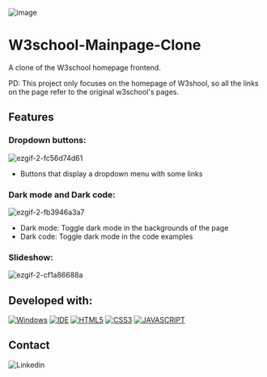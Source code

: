 ![image](https://user-images.githubusercontent.com/99811402/170723615-36853ee3-aca6-4dff-bdda-99f77f1c7a40.png)
# W3school-Mainpage-Clone

A clone of the W3school homepage frontend.

PD: This project only focuses on the homepage of W3shool, so all the links on the page refer to the original w3school's pages.

## Features

### Dropdown buttons:
![ezgif-2-fc56d74d61](https://user-images.githubusercontent.com/99811402/170731144-10661ed8-d398-42df-b3d3-ee0ab198bcb1.gif)
- Buttons that display a dropdown menu with some links

### Dark mode and Dark code:
![ezgif-2-fb3946a3a7](https://user-images.githubusercontent.com/99811402/170730698-7d6d4331-de9d-4bec-b77e-d050af6bea8f.gif)
- Dark mode: Toggle dark mode in the backgrounds of the page
- Dark code: Toggle dark mode in the code examples

### Slideshow:
![ezgif-2-cf1a86688a](https://user-images.githubusercontent.com/99811402/170731574-e7aef2f4-738e-468c-8287-729876485454.gif)


## Developed with:

[![Windows](https://img.shields.io/badge/Windows-0078D6?style=for-the-badge&logo=windows&logoColor=white)](https://www.microsoft.com/pt-br/windows/get-windows-10)
[![IDE](https://img.shields.io/badge/Visual_studio_code-0078D4?style=for-the-badge&logo=visual%20studio%20code&logoColor=white)](https://code.visualstudio.com/)
[![HTML5](https://img.shields.io/badge/HTML5-E34F26?style=for-the-badge&logo=html5&logoColor=white)](https://developer.mozilla.org/pt-BR/docs/Web/HTML)
[![CSS3](https://img.shields.io/badge/CSS3-1572B6?style=for-the-badge&logo=css3&logoColor=white)](https://developer.mozilla.org/pt-BR/docs/Web/CSS)
[![JAVASCRIPT](https://img.shields.io/badge/JavaScript-F7DF1E?style=for-the-badge&logo=javascript&logoColor=black)](https://developer.mozilla.org/pt-BR/docs/Web/JavaScript)

## Contact

![Linkedin](https://img.shields.io/badge/LinkedIn-0077B5?style=for-the-badge&logo=linkedin&logoColor=white)


